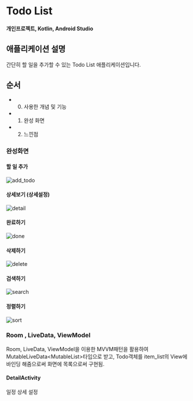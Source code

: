 # Todo List
#### 개인프로젝트, Kotlin, Android Studio

## 애플리케이션 설명
간단히 할 일을 추가할 수 있는 Todo List 애플리케이션입니다.

## 순서
- 0. 사용한 개념 및 기능
- 1. 완성 화면
- 2. 느낀점

### 완성화면
#### 할 일 추가
![add_todo](https://user-images.githubusercontent.com/66777885/97325733-a2d64d00-18b6-11eb-97e4-dff04270d94b.gif)

#### 상세보기 (상세설정)
![detail](https://user-images.githubusercontent.com/66777885/97325823-b8e40d80-18b6-11eb-8102-ebd4c3b6c95d.gif)

#### 완료하기
![done](https://user-images.githubusercontent.com/66777885/97325869-c4373900-18b6-11eb-9b2f-de512f59cc03.gif)

#### 삭제하기
![delete](https://user-images.githubusercontent.com/66777885/97325903-cc8f7400-18b6-11eb-9936-d98a1f8cdded.gif)

#### 검색하기
![search](https://user-images.githubusercontent.com/66777885/97325931-d44f1880-18b6-11eb-8fd8-8d9f2b695433.gif)

#### 정렬하기
![sort](https://user-images.githubusercontent.com/66777885/97325967-dadd9000-18b6-11eb-832b-a2060169c45d.gif)


### Room , LiveData, ViewModel
Room, LiveData, ViewModel을 이용한 MVVM패턴을 활용하여
MutableLiveData<MutableList<Todo>>타입으로 받고, Todo객체를 item_list의 View에 바인딩 해줌으로써
화면에 목록으로써 구현됨.


#### DetailActivity
일정 상세 설정



